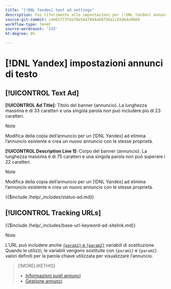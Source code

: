 ```yaml
---
title: "[!DNL Yandex] text ad settings"
description: Fai riferimento alle impostazioni per [!DNL Yandex] annunci di testo.
source-git-commit: cd461f73f4a70a5647844a6075ba1c65d64a9b04
workflow-type: tm+mt
source-wordcount: '133'
ht-degree: 0%

---
```


# [!DNL Yandex] impostazioni annunci di testo

## [!UICONTROL Text Ad]

**[!UICONTROL Ad Title]:** Titolo del banner (annuncio). La lunghezza massima è di 33 caratteri e una singola parola non può includere più di 23 caratteri.

>[!NOTE]
>
>Modifica della copia dell’annuncio per un [!DNL Yandex] ad elimina l’annuncio esistente e crea un nuovo annuncio con le stesse proprietà.

**[!UICONTROL Description Line 1]:** Corpo del banner (annuncio). La lunghezza massima è di 75 caratteri e una singola parola non può superare i 22 caratteri.

>[!NOTE]
>
>Modifica della copia dell’annuncio per un [!DNL Yandex] ad elimina l’annuncio esistente e crea un nuovo annuncio con le stesse proprietà.

<!-- **[!UICONTROL Status]:** -->

{{$include /help/_includes/status-ad.md}}

## [!UICONTROL Tracking URLs]

<!-- **[!UICONTROL Base URl]:** -->

{{$include /help/_includes/base-url-keyword-ad-sitelink.md}}

>[!NOTE]
>
>L’URL può includere anche [`{param1}` e `{param2}`](https://yandex.com/support/direct/statistics/url-tags.html) variabili di sostituzione. Quando le utilizzi, le variabili vengono sostituite con `{param1}` e `{param2}` valori definiti per la parola chiave utilizzata per visualizzare l’annuncio.

>[!MORELIKETHIS]
>
>* [Informazioni sugli annunci](ad-about.md)
>* [Gestione annunci](ad-manage.md)

